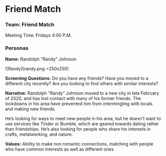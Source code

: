 # Friend Match
### Team: Friend Match

Meeting Time: Fridays 4:00 P.M.

### Personas
**Name:** Randolph “Randy” Johnson

![Randy](randy.png =250x250)

**Screening Questions:**
Do you have any friends?
Have you moved to a different city recently?
Are you looking to find others with similar interests?

**Narrative:**
Randolph “Randy” Johnson moved to a new city in late February of 2020, and has lost contact with many of his former friends. The lockdowns in his area have prevented him from intermingling with locals and making new friends.

He’s looking for ways to meet new people in his area, but he doesn’t want to use services like Tinder or Bumble, which are geared towards dating rather than friendships. He’s also looking for people who share his interests in crafts, metalworking, and nature. 

**Values:**
Ability to make non romantic connections, matching with people who have common interests as well as different ones
